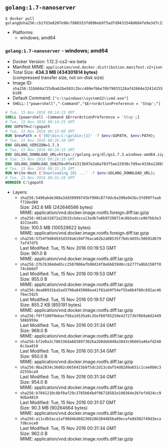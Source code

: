 ## `golang:1.7-nanoserver`

```console
$ docker pull golang@sha256:cb1fd3e8207e96cf886553fd096eb9f5ad7d9431548d684fe9e3d7c3140bfcb3
```

-	Platforms:
	-	windows; amd64

### `golang:1.7-nanoserver` - windows; amd64

-	Docker Version: 1.12.2-cs2-ws-beta
-	Manifest MIME: `application/vnd.docker.distribution.manifest.v2+json`
-	Total Size: **434.3 MB (434301814 bytes)**  
	(compressed transfer size, not on-disk size)
-	Image ID: `sha256:31bb04a725dba62be502c2bcc409efbbe78b79033126af42664e32414155b1d8`
-	Default Command: `["c:\\windows\\system32\\cmd.exe"]`
-	`SHELL`: `["powershell","-Command","$ErrorActionPreference = 'Stop';"]`

```dockerfile
# Tue, 15 Nov 2016 00:14:23 GMT
SHELL [powershell -Command $ErrorActionPreference = 'Stop';]
# Tue, 15 Nov 2016 00:14:25 GMT
ENV GOPATH=C:\gopath
# Tue, 15 Nov 2016 00:15:00 GMT
RUN $newPath = ('{0}\bin;C:\go\bin;{1}' -f $env:GOPATH, $env:PATH); 	Write-Host ('Updating PATH: {0}' -f $newPath); 	setx /M PATH $newPath;
# Tue, 15 Nov 2016 00:26:30 GMT
ENV GOLANG_VERSION=1.7.3
# Tue, 15 Nov 2016 00:26:33 GMT
ENV GOLANG_DOWNLOAD_URL=https://golang.org/dl/go1.7.3.windows-amd64.zip
# Tue, 15 Nov 2016 00:26:35 GMT
ENV GOLANG_DOWNLOAD_SHA256=9fe41313b97e2a6a703f5ae22938c7d9ac4336a128b522376c224ba97e8c7f01
# Tue, 15 Nov 2016 00:31:25 GMT
RUN Write-Host ('Downloading {0} ...' -f $env:GOLANG_DOWNLOAD_URL); 	Invoke-WebRequest -Uri $env:GOLANG_DOWNLOAD_URL -OutFile 'go.zip'; 		Write-Host ('Verifying sha256 ({0}) ...' -f $env:GOLANG_DOWNLOAD_SHA256); 	if ((Get-FileHash go.zip -Algorithm sha256).Hash -ne $env:GOLANG_DOWNLOAD_SHA256) { 		Write-Host 'FAILED!'; 		exit 1; 	}; 		Write-Host 'Expanding ...'; 	Expand-Archive go.zip -DestinationPath C:\; 		Write-Host 'Verifying install ("go version") ...'; 	go version; 		Write-Host 'Removing ...'; 	Remove-Item go.zip -Force; 		Write-Host 'Complete.';
# Tue, 15 Nov 2016 00:31:28 GMT
WORKDIR C:\gopath
```

-	Layers:
	-	`sha256:5496abde368a3dd39999745bf998c877ddc6a390a943bc3fd99ffaabf728ed88`  
		Size: 242.6 MB (242646586 bytes)  
		MIME: application/vnd.docker.image.rootfs.foreign.diff.tar.gzip
	-	`sha256:482ab31872a23b32cbdeca13edb7a0b97290714c0b5edcce96fbb3e34221ea91`  
		Size: 100.5 MB (100529622 bytes)  
		MIME: application/vnd.docker.image.rootfs.foreign.diff.tar.gzip
	-	`sha256:5754f9d84935d359a6194ff6aca82b2a08535f7bdc4855c50b91d6797af47d75`  
		Last Modified: Tue, 15 Nov 2016 00:19:53 GMT  
		Size: 961.0 B  
		MIME: application/vnd.docker.image.rootfs.diff.tar.gzip
	-	`sha256:27b7b304de65cc2507006afb90d24f8e6b039d0ccb277fa8bb150ff074cbb6df`  
		Last Modified: Tue, 15 Nov 2016 00:19:53 GMT  
		Size: 955.0 B  
		MIME: application/vnd.docker.image.rootfs.diff.tar.gzip
	-	`sha256:dea80931ba5ad3798a845960ea41f81eb9f54ef55e6b4f88c692ac46f6ec5925`  
		Last Modified: Tue, 15 Nov 2016 00:19:57 GMT  
		Size: 855.2 KB (855191 bytes)  
		MIME: application/vnd.docker.image.rootfs.diff.tar.gzip
	-	`sha256:f9ff100f0ebacf56a1d535a9c35ef60f85259e427273b70b9a6d2449586b959a`  
		Last Modified: Tue, 15 Nov 2016 00:31:34 GMT  
		Size: 969.0 B  
		MIME: application/vnd.docker.image.rootfs.diff.tar.gzip
	-	`sha256:b72e0a3c786336da6838973026a2b0deb848a3843c96665a46efd2486c3aa810`  
		Last Modified: Tue, 15 Nov 2016 00:31:34 GMT  
		Size: 950.0 B  
		MIME: application/vnd.docker.image.rootfs.diff.tar.gzip
	-	`sha256:0ba2034c36d02c6656415b8f5dc2d13cdaf54d82d9a651c1cee8b0c3d255bca9`  
		Last Modified: Tue, 15 Nov 2016 00:31:34 GMT  
		Size: 954.0 B  
		MIME: application/vnd.docker.image.rootfs.diff.tar.gzip
	-	`sha256:b7041210c8bf8af29c3765b64bdf96718582e100364e16fefd424cc99dba4819`  
		Last Modified: Tue, 15 Nov 2016 00:31:57 GMT  
		Size: 90.3 MB (90264664 bytes)  
		MIME: application/vnd.docker.image.rootfs.diff.tar.gzip
	-	`sha256:a11cdb5aca1af98d4bd68236828b3044856a89ecafe8d302f49d3eca7d6cece0`  
		Last Modified: Tue, 15 Nov 2016 00:31:34 GMT  
		Size: 962.0 B  
		MIME: application/vnd.docker.image.rootfs.diff.tar.gzip
